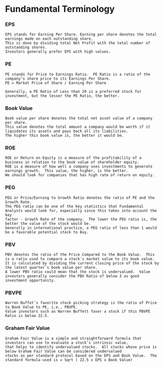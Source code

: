 # Fundamental Terminology

### EPS
    
    EPS stands for Earning Per Share. Earning per share denotes the total earnings made on each outstanding share.  
    This is done by dividing total Net Profit with the total number of outstanding shares.  
    Investors generally prefer EPS with high values.

### PE

    PE stands for Price to Earnings Ratio.  PE Ratio is a ratio of the company’s share price to its Earnings Per Share.
    PE = Market Price of Share / Earning Per Share

    Generally, a PE Ratio of Less than 20 is a preferred stock for investment, but the lesser the PE Ratio, the better.

### Book Value

    Book value per share denotes the total net asset value of a company per share.  
    This value denotes the total amount a company would be worth if it liquidates its assets and pays back all its liabilities. 
    The higher this book value is, the better it would be.

### ROE

    ROE or Return on Equity is a measure of the profitability of a business in relation to the book value of shareholder equity. 
    ROE is a measure of how well a company uses investments to generate earnings growth.  This value, the higher, is the better. 
    We should look for companies that has high rate of return on equity.

### PEG

    PEG or Price/Earning to Growth Ratio denotes the ratio of PE and the Growth Rate. 
    The PEG ratio can be one of the key statistics that Fundamental Analysts would look for, especially since this takes into account the key 
    factor - Growth Rate of the company.  The lower the PEG ratio is, the better the value of the stock would be.  
    Generally in international practice, a PEG ratio of less than 1 would be a favorable potential stock to Buy.

### PBV

    PBV denotes the ratio of the Price Compared to the Book Value.  This is a ratio used to compare a stock´s market value to its book value.
    It is calculated by dividing the current closing price of the stock by the latest quarter´s book value per share. 
    A lower PBV ratio could mean that the stock is undervalued.  Value investors generally consider the PBV Ratio of below 3 as good investment opportunity.

### PBVPE

    Warren Buffet´s favorite stock picking strategy is the ratio of Price to Book Value to PE, i.e., PBVPE. 
    Value investors such as Warren Buffett favor a stock if this PBVPE Ratio is below 22.5.

### Graham Fair Value

    Graham Fair Value is a simple and straightforward formula that investors can use to evaluate a stock’s intrinsic value, 
    that helps to identify undervalued stocks.  All stocks whose price is below Graham Fair Value can be considered undervalued 
    stocks as per standard protocol based on the EPS and Book Value.  The standard formula used is = Sqrt ( 22.5 x EPS x Book Value)


